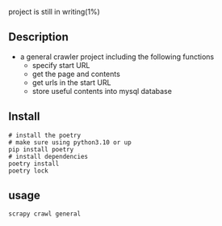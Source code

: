 project is still in writing(1%)

## Description

- a general crawler project including the following functions
  - specify start URL
  - get the page and contents
  - get urls in the start URL
  - store useful contents into mysql database

## Install

```shell
# install the poetry
# make sure using python3.10 or up
pip install poetry
# install dependencies
poetry install
poetry lock
```

## usage

```shell
scrapy crawl general
```

